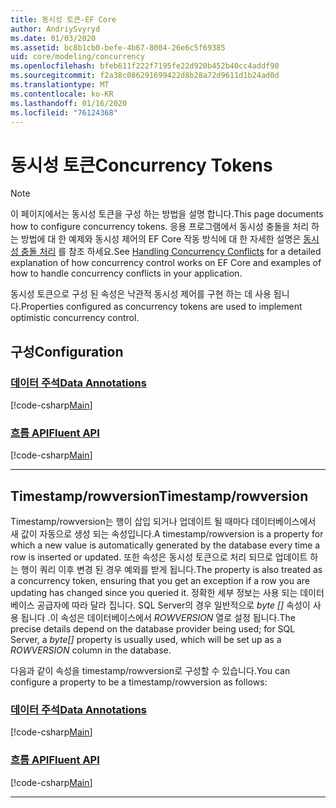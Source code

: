 ```yaml
---
title: 동시성 토큰-EF Core
author: AndriySvyryd
ms.date: 01/03/2020
ms.assetid: bc8b1cb0-befe-4b67-8004-26e6c5f69385
uid: core/modeling/concurrency
ms.openlocfilehash: bfeb611f222f7195fe22d920b452b40cc4addf90
ms.sourcegitcommit: f2a38c086291699422d8b28a72d9611d1b24ad0d
ms.translationtype: MT
ms.contentlocale: ko-KR
ms.lasthandoff: 01/16/2020
ms.locfileid: "76124368"
---
```

# <a name="concurrency-tokens"></a><span data-ttu-id="cebb2-102">동시성 토큰</span><span class="sxs-lookup"><span data-stu-id="cebb2-102">Concurrency Tokens</span></span>

> [!NOTE]
> <span data-ttu-id="cebb2-103">이 페이지에서는 동시성 토큰을 구성 하는 방법을 설명 합니다.</span><span class="sxs-lookup"><span data-stu-id="cebb2-103">This page documents how to configure concurrency tokens.</span></span> <span data-ttu-id="cebb2-104">응용 프로그램에서 동시성 충돌을 처리 하는 방법에 대 한 예제와 동시성 제어의 EF Core 작동 방식에 대 한 자세한 설명은 [동시성 충돌 처리](../saving/concurrency.md) 를 참조 하세요.</span><span class="sxs-lookup"><span data-stu-id="cebb2-104">See [Handling Concurrency Conflicts](../saving/concurrency.md) for a detailed explanation of how concurrency control works on EF Core and examples of how to handle concurrency conflicts in your application.</span></span>

<span data-ttu-id="cebb2-105">동시성 토큰으로 구성 된 속성은 낙관적 동시성 제어를 구현 하는 데 사용 됩니다.</span><span class="sxs-lookup"><span data-stu-id="cebb2-105">Properties configured as concurrency tokens are used to implement optimistic concurrency control.</span></span>

## <a name="configuration"></a><span data-ttu-id="cebb2-106">구성</span><span class="sxs-lookup"><span data-stu-id="cebb2-106">Configuration</span></span>

### <a name="data-annotationstabdata-annotations"></a>[<span data-ttu-id="cebb2-107">데이터 주석</span><span class="sxs-lookup"><span data-stu-id="cebb2-107">Data Annotations</span></span>](#tab/data-annotations)

[!code-csharp[Main](../../../samples/core/Modeling/DataAnnotations/Concurrency.cs?name=Concurrency&highlight=5)]

### <a name="fluent-apitabfluent-api"></a>[<span data-ttu-id="cebb2-108">흐름 API</span><span class="sxs-lookup"><span data-stu-id="cebb2-108">Fluent API</span></span>](#tab/fluent-api)

[!code-csharp[Main](../../../samples/core/Modeling/FluentAPI/Concurrency.cs?name=Concurrency&highlight=5)]

***

## <a name="timestamprowversion"></a><span data-ttu-id="cebb2-109">Timestamp/rowversion</span><span class="sxs-lookup"><span data-stu-id="cebb2-109">Timestamp/rowversion</span></span>

<span data-ttu-id="cebb2-110">Timestamp/rowversion는 행이 삽입 되거나 업데이트 될 때마다 데이터베이스에서 새 값이 자동으로 생성 되는 속성입니다.</span><span class="sxs-lookup"><span data-stu-id="cebb2-110">A timestamp/rowversion is a property for which a new value is automatically generated by the database every time a row is inserted or updated.</span></span> <span data-ttu-id="cebb2-111">또한 속성은 동시성 토큰으로 처리 되므로 업데이트 하는 행이 쿼리 이후 변경 된 경우 예외를 받게 됩니다.</span><span class="sxs-lookup"><span data-stu-id="cebb2-111">The property is also treated as a concurrency token, ensuring that you get an exception if a row you are updating has changed since you queried it.</span></span> <span data-ttu-id="cebb2-112">정확한 세부 정보는 사용 되는 데이터베이스 공급자에 따라 달라 집니다. SQL Server의 경우 일반적으로 *byte []* 속성이 사용 됩니다 .이 속성은 데이터베이스에서 *ROWVERSION* 열로 설정 됩니다.</span><span class="sxs-lookup"><span data-stu-id="cebb2-112">The precise details depend on the database provider being used; for SQL Server, a *byte[]* property is usually used, which will be set up as a *ROWVERSION* column in the database.</span></span>

<span data-ttu-id="cebb2-113">다음과 같이 속성을 timestamp/rowversion로 구성할 수 있습니다.</span><span class="sxs-lookup"><span data-stu-id="cebb2-113">You can configure a property to be a timestamp/rowversion as follows:</span></span>

### <a name="data-annotationstabdata-annotations"></a>[<span data-ttu-id="cebb2-114">데이터 주석</span><span class="sxs-lookup"><span data-stu-id="cebb2-114">Data Annotations</span></span>](#tab/data-annotations)

[!code-csharp[Main](../../../samples/core/Modeling/DataAnnotations/Timestamp.cs?name=Timestamp&highlight=7)]

### <a name="fluent-apitabfluent-api"></a>[<span data-ttu-id="cebb2-115">흐름 API</span><span class="sxs-lookup"><span data-stu-id="cebb2-115">Fluent API</span></span>](#tab/fluent-api)

[!code-csharp[Main](../../../samples/core/Modeling/FluentAPI/Timestamp.cs?name=Timestamp&highlight=9,17)]

***
